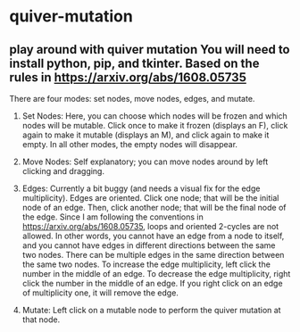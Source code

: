 # quiver-mutation
play around with quiver mutation
You will need to install python, pip, and tkinter.
Based on the rules in https://arxiv.org/abs/1608.05735
----------------------------------
There are four modes: set nodes, move nodes, edges, and mutate.

1. Set Nodes:
Here, you can choose which nodes will be frozen and which nodes will be mutable.
Click once to make it frozen (displays an F), click again to make it mutable (displays an M), and click again to make it empty.
In all other modes, the empty nodes will disappear.

2. Move Nodes:
Self explanatory; you can move nodes around by left clicking and dragging.

3. Edges:
Currently a bit buggy (and needs a visual fix for the edge multiplicity).
Edges are oriented.
Click one node; that will be the initial node of an edge. Then, click another node; that will be the final node of the edge.
Since I am following the conventions in https://arxiv.org/abs/1608.05735, loops and oriented 2-cycles are not allowed.
In other words, you cannot have an edge from a node to itself, and you cannot have edges in different directions between the same two nodes.
There can be multiple edges in the same direction between the same two nodes.
To increase the edge multiplicity, left click the number in the middle of an edge.
To decrease the edge multiplicity, right click the number in the middle of an edge.
If you right click on an edge of multiplicity one, it will remove the edge.

4. Mutate:
Left click on a mutable node to perform the quiver mutation at that node.
